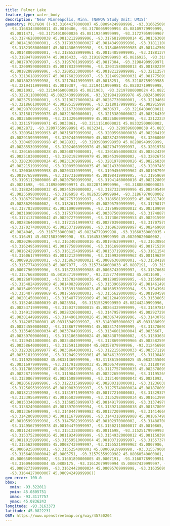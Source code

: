 ```yaml
---
title: Palmer Lake
feature_type: water_body
description: 'Near Minneapolis, Minn. (NAWQA Study Unit: UMIS)'
geometry: POLYGON ((-93.31644270000007 45.08094249999996, -93.31662509999985 45.08098420000001,
  -93.31683430000011 45.0810486, -93.31700059999993 45.08109779999999, -93.31706499999987
  45.0811471, -93.31714010000026 45.08119249999999, -93.31727959999967 45.08126070000003,
  -93.31746200000038 45.08132129999996, -93.31768190000014 45.08136300000001, -93.3178589000004
  45.08141980000001, -93.31799300000027 45.08143499999996, -93.31811100000014 45.08144250000001,
  -93.31823980000001 45.08143869999998, -93.31840609999985 45.08144250000001, -93.3184973000002
  45.08148800000001, -93.31865289999961 45.08154859999995, -93.31881379999987 45.08159400000001,
  -93.31894789999974 45.0816433, -93.31918929999993 45.0816925, -93.31938779999973
  45.08170769999997, -93.31957019999956 45.0817304, -93.31984909999971 45.0817607,
  -93.32009590000035 45.08178339999996, -93.32031580000013 45.08180239999998, -93.32054110000036
  45.08182889999996, -93.32085230000004 45.08182129999998, -93.32112579999975 45.08179479999998,
  -93.32136189999997 45.08176829999997, -93.32146920000031 45.08177589999996, -93.32159259999973
  45.08180239999998, -93.32176419999955 45.0818251, -93.32188759999988 45.08186300000002,
  -93.32194119999981 45.0819387, -93.32194119999981 45.08203719999998, -93.32193589999983
  45.0821092, -93.32194660000026 45.0821963, -93.32197880000024 45.08227209999998,
  -93.3220110000002 45.08234399999996, -93.32198419999978 45.08245009999995, -93.32198419999978
  45.08257510000001, -93.32196270000024 45.08267730000001, -93.32194660000026 45.08277579999997,
  -93.32186610000034 45.08285159999996, -93.32180179999995 45.08291599999999, -93.32174279999958
  45.08298789999998, -93.32167300000009 45.0830637, -93.32164080000011 45.08315459999999,
  -93.32158179999975 45.08321900000001, -93.32153890000022 45.08326439999999, -93.32148530000028
  45.08326069999998, -93.32132969999999 45.08326069999998, -93.32122239999964 45.08327579999999,
  -93.32115799999971 45.0833061, -93.32111510000021 45.08332500000002, -93.32102389999986
  45.0832872, -93.32097559999991 45.0832341, -93.32095960000038 45.08317729999997,
  -93.32095419999993 45.08315079999998, -93.32095960000038 45.08298419999996, -93.32087909999957
  45.08291599999999, -93.32074499999969 45.08287429999996, -93.32060009999984 45.08287049999996,
  -93.32046599999998 45.0828932, -93.32039089999959 45.08288949999999, -93.3203050999997
  45.08285539999996, -93.32024069999976 45.08279479999997, -93.32019780000026 45.08274930000002,
  -93.32016560000028 45.08268870000001, -93.32016560000028 45.08262429999996, -93.32016560000028
  45.08251830000003, -93.32021929999979 45.08245390000002, -93.32026750000018 45.08238570000002,
  -93.32023000000024 45.08231369999998, -93.32019780000026 45.08226830000001, -93.3201495000003
  45.08221519999998, -93.32009590000035 45.08214330000002, -93.32007439999994 45.0820789,
  -93.32003689999998 45.08203339999999, -93.31994569999962 45.08198799999998, -93.3198651999997
  45.08197659999996, -93.31973109999984 45.08198419999995, -93.31959699999997 45.08202209999997,
  -93.31951120000006 45.08207509999998, -93.31941460000016 45.08212809999999, -93.31934490000023
  45.0821698, -93.31898009999971 45.08228719999996, -93.31888890000025 45.08234019999995,
  -93.31882450000032 45.08245390000002, -93.31873329999996 45.08249549999995, -93.3186958
  45.08255990000001, -93.3186958 45.08263569999994, -93.31867970000002 45.08272279999996,
  -93.31867970000002 45.08277579999997, -93.31865819999959 45.08281749999996, -93.31852409999973
  45.08286290000002, -93.31826119999999 45.08295759999999, -93.3179017999999 45.0830788,
  -93.31778380000002 45.08310909999996, -93.31769800000012 45.08310909999996, -93.31761220000021
  45.08310909999996, -93.31753709999984 45.08307509999996, -93.31748879999988 45.0830334,
  -93.31741370000042 45.08297279999999, -93.31738679999953 45.08291599999999, -93.31734929999958
  45.08283640000001, -93.31721519999972 45.08270390000001, -93.3170757000003 45.08260919999996,
  -93.31702740000036 45.08253719999998, -93.31696309999997 45.08246900000002, -93.31687189999961
  45.0824046, -93.3167538000002 45.08234779999998, -93.31660360000035 45.08224179999998,
  -93.316491 45.08215839999998, -93.31645339999959 45.08209020000002, -93.31638369999966
  45.08202960000001, -93.31634080000016 45.08194629999997, -93.3163086000002 45.08184780000001,
  -93.31624959999981 45.08177589999996, -93.31616909999988 45.08171529999995, -93.31612620000038
  45.08162429999997, -93.31611549999994 45.08153719999996, -93.31611549999994 45.08143499999996,
  -93.31606179999955 45.08132129999996, -93.31599209999962 45.08119629999997, -93.31591159999969
  45.08099180000001, -93.31586340000021 45.08086300000001, -93.31584189999977 45.08076449999997,
  -93.31577749999983 45.0807077, -93.31573460000033 45.0807191, -93.31570779999991
  45.08077969999996, -93.31572389999988 45.08087439999997, -93.3157668000003 45.0809728,
  -93.3157668000003 45.08103719999997, -93.31577749999983 45.0811698, -93.31576139999986
  45.08126070000003, -93.31570240000036 45.08129859999995, -93.31558980000004 45.08135159999998,
  -93.31548249999969 45.08140839999997, -93.31539669999979 45.08146149999997, -93.3153805999998
  45.08154099999998, -93.31539130000023 45.08160539999994, -93.31543960000019 45.0816698,
  -93.31548779999969 45.08175690000001, -93.31556290000005 45.08190459999998, -93.31555219999962
  45.08201450000001, -93.31548779999969 45.08212049999999, -93.3153805999998 45.08225689999998,
  -93.31524640000039 45.0823554, -93.31515529999959 45.08244249999996, -93.31507479999965
  45.08253719999998, -93.31503720000015 45.08264329999999, -93.31497819999976 45.08274930000002,
  -93.31491390000028 45.08283260000002, -93.31479579999994 45.08292729999999, -93.31464030000011
  45.08301449999999, -93.31449010000026 45.08306749999996, -93.31430769999956 45.08310539999999,
  -93.3142057000001 45.08313949999997, -93.31409850000021 45.08318869999999, -93.31398039999988
  45.08324550000002, -93.31386779999954 45.08331749999999, -93.31370690000017 45.08338569999999,
  -93.31354060000034 45.08337049999999, -93.31346010000041 45.0833667, -93.31337429999959
  45.08339700000001, -93.31318650000024 45.08343870000002, -93.31303630000039 45.08350309999997,
  -93.31294510000004 45.08354849999998, -93.31286999999966 45.08358259999998, -93.31272520000026
  45.08358640000001, -93.3125911000004 45.08357879999996, -93.31245690000009 45.0836243,
  -93.31232819999977 45.08358640000001, -93.31221560000033 45.08357119999999, -93.31209750000001
  45.08351819999996, -93.31204929999961 45.08346139999995, -93.31198489999967 45.08339320000001,
  -93.3119259000002 45.08331369999996, -93.31186150000025 45.08324550000002, -93.31180790000032
  45.08316979999996, -93.31179180000032 45.08306749999996, -93.31180790000032 45.08291979999995,
  -93.31178639999987 45.08265079999998, -93.31177570000035 45.08237809999996, -93.31180249999987
  45.08228719999996, -93.31190439999976 45.08222659999996, -93.31195269999972 45.0822001,
  -93.31208679999958 45.08215089999998, -93.31214040000042 45.0821092, -93.3121673000004
  45.08205619999996, -93.31223159999988 45.08200310000001, -93.31236039999975 45.08196149999996,
  -93.31256959999996 45.08190839999997, -93.31275740000024 45.08187809999997, -93.31307389999992
  45.08182129999998, -93.31319719999979 45.08177210000003, -93.31329379999968 45.08171899999995,
  -93.31339569999957 45.08165839999998, -93.31352980000034 45.08161299999996, -93.31362640000025
  45.08153340000002, -93.31368539999973 45.08149179999999, -93.31374979999967 45.08143499999996,
  -93.31382490000006 45.08139709999994, -93.31392140000038 45.08137809999999, -93.31398580000032
  45.08133649999998, -93.31404479999982 45.08127209999999, -93.3141466999997 45.08119629999997,
  -93.31428090000003 45.08111679999998, -93.31443109999988 45.08106749999995, -93.31453829999974
  45.08105999999998, -93.31475829999998 45.08102970000002, -93.3148870000003 45.08102209999997,
  -93.31495679999978 45.08104479999997, -93.31502110000017 45.0810865, -93.31506940000011
  45.08112439999998, -93.31513380000005 45.0811698, -93.31525179999993 45.08119629999997,
  -93.31537520000026 45.08119249999999, -93.31549320000012 45.08115839999998, -93.31555219999962
  45.08110159999998, -93.31559510000004 45.08103719999997, -93.31557370000004 45.0809501,
  -93.31556290000005 45.08087439999997, -93.31555219999962 45.0807986, -93.31554150000008
  45.08069250000001, -93.3155254000001 45.08060919999998, -93.31557900000004 45.0805751,
  -93.31564880000042 45.0805751, -93.31579359999982 45.08060540000001, -93.31590090000017
  45.08065090000002, -93.31601890000005 45.0807191, -93.31607789999951 45.08075689999999,
  -93.3160940000004 45.0808175, -93.31612079999994 45.08087439999997, -93.31618519999986
  45.08092739999999, -93.31624420000024 45.08095769999998, -93.31635690000014 45.08095769999998,
  -93.31644270000007 45.08094249999996))
geo_error: 100.0
bbox:
  xmin: -93.322011
  ymin: 45.0805751
  xmax: -93.3117757
  ymax: 45.0836243
longitude: -93.3163373
latitude: 45.0822231
OSM: https://www.openstreetmap.org/way/45750204
---
```


